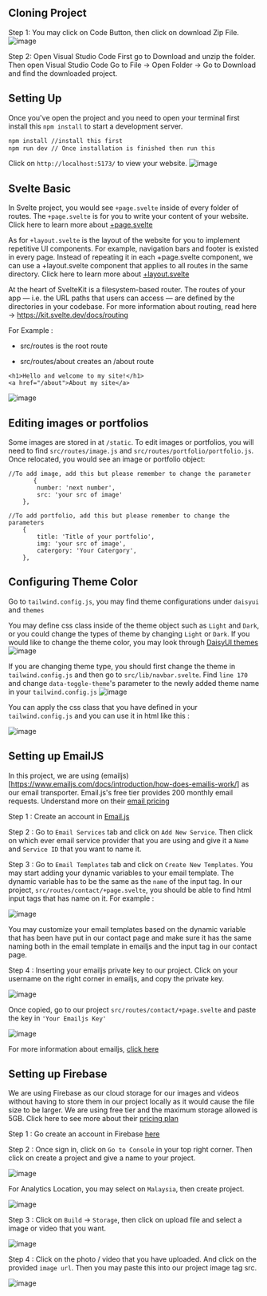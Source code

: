 ## Cloning Project 
Step 1: You may click on Code Button, then click on download Zip File.
![image](https://github.com/cl3mentch/innovus/assets/31813377/2b437249-ae4e-4125-aa13-55d1a6e10164)

Step 2: Open Visual Studio Code
First go to Download and unzip the folder. Then open Visual Studio Code Go to File -> Open Folder -> Go to Download and find the downloaded project.




## Setting Up
Once you've open the project and you need to open your terminal first install this  `npm install` to start a development server.

```bash
npm install //install this first
npm run dev // Once installation is finished then run this
```

Click on `http://localhost:5173/` to view your website.
![image](https://github.com/cl3mentch/innovus/assets/31813377/7ee25007-c035-4474-bb39-ccac7d6abcab)


## Svelte Basic
In Svelte project, you would see `+page.svelte` inside of every folder of routes. The `+page.svelte` is for you to write your content of your website. Click here to learn more about [+page.svelte](https://learn.svelte.dev/tutorial/pages)


As for `+layout.svelte` is the layout of the website for you to implement repetitive UI components. For example, navigation bars and footer is existed in every page. Instead of repeating it in each +page.svelte component, we can use a +layout.svelte component that applies to all routes in the same directory. Click here to learn more about [+layout.svelte](https://learn.svelte.dev/tutorial/layouts)

At the heart of SvelteKit is a filesystem-based router. The routes of your app — i.e. the URL paths that users can access — are defined by the directories in your codebase.
For more information about routing, read here -> https://kit.svelte.dev/docs/routing


For Example :
- src/routes is the root route
* src/routes/about creates an /about route

```
<h1>Hello and welcome to my site!</h1>
<a href="/about">About my site</a>
```
![image](https://github.com/cl3mentch/innovus/assets/31813377/4199ffcc-0709-489f-ba10-af3533ee092d)


## Editing images or portfolios
Some images are stored in at `/static`. To edit images or portfolios, you will need to find `src/routes/image.js` and `src/routes/portfolio/portfolio.js`. Once relocated, you would see an image or portfolio object:


```
//To add image, add this but please remember to change the parameter
       {
		number: 'next number',
		src: 'your src of image'
	},
```


```
//To add portfolio, add this but please remember to change the parameters
    {
        title: 'Title of your portfolio',
        img: 'your src of image',
        catergory: 'Your Catergory',
    },
```




## Configuring Theme Color 
Go to `tailwind.config.js`, you may find theme configurations under `daisyui` and `themes`

You may define css class inside of the theme object such as `Light` and `Dark`, or you could change the types of theme by changing `Light` or `Dark`. If you would like to change the theme color, you may look through [DaisyUI themes](https://daisyui.com/docs/themes/)
![image](https://github.com/cl3mentch/innovus/assets/31813377/2c092f75-613e-4401-be86-74f4ac8a5a83)


If you are changing theme type, you should first change the theme in `tailwind.config.js` and then go to `src/lib/navbar.svelte`. Find `line 170` and change `data-toggle-theme`'s parameter to the newly added theme name in your `tailwind.config.js`
![image](https://github.com/cl3mentch/innovus/assets/31813377/06ba2745-63d8-47e5-9b3a-56f741ee4629)


You can apply the css class that you have defined in your `tailwind.config.js` and you can use it in html like this :


![image](https://github.com/cl3mentch/innovus/assets/31813377/de903ff9-9908-4fc2-8327-87603ca3098e)





## Setting up EmailJS
In this project, we are using (emailjs)[https://www.emailjs.com/docs/introduction/how-does-emailjs-work/] as our email transporter. Email.js's free tier provides 200 monthly email requests. Understand more on their [email pricing](https://www.emailjs.com/pricing/)


Step 1 : Create an account in [Email.js](https://dashboard.emailjs.com/sign-up) 


Step 2 : Go to `Email Services` tab and click on `Add New Service`. Then click on which ever email service provider that you are using and give it a `Name` and `Service ID` that you want to name it.


Step 3 : Go to `Email Templates` tab and click on `Create New Templates`. You may start adding your dynamic variables to your email template. The dynamic variable has to be the same as the `name` of the input tag. In our project, `src/routes/contact/+page.svelte`, you should be able to find html input tags that has name on it. For example :


![image](https://github.com/cl3mentch/innovus/assets/31813377/75c2d8c4-4653-43ab-bf6f-b655d610ddcb)

You may customize your email templates based on the dynamic variable that has been have put in our contact page and make sure it has the same naming both in the email template in emailjs and the input tag in our contact page.


Step 4 : Inserting your emailjs private key to our project. Click on your username on the right corner in emailjs, and copy the private key.


![image](https://github.com/cl3mentch/innovus/assets/31813377/20e5723f-d034-43e2-bb15-03524a9154ac)


Once copied, go to our project  `src/routes/contact/+page.svelte` and paste the key in `'Your Emailjs Key'`


![image](https://github.com/cl3mentch/innovus/assets/31813377/851af635-4a97-463d-802b-5ac927310e79)


For more information about emailjs, [click here](https://www.emailjs.com/docs/introduction/how-does-emailjs-work/) 


## Setting up Firebase
We are using Firebase as our cloud storage for our images and videos without having to store them in our project locally as it would cause the file size to be larger. We are using free tier and the maximum storage allowed is 5GB. Click here to see more about their [pricing plan](https://firebase.google.com/pricing?hl=en&authuser=1&_gl=1*1g9knaq*_ga*NzI4MjU3OTk4LjE2OTI2NjkxNDg.*_ga_CW55HF8NVT*MTY5MzE4OTA4OC41LjEuMTY5MzE5MTUyMi4wLjAuMA..)


Step 1 : Go create an account in Firebase [here](https://firebase.google.com/)

Step 2 : Once sign in, click on `Go to Console` in your top right corner. Then click on create a project and give a name to your project. 


![image](https://github.com/cl3mentch/innovus/assets/31813377/f8c54629-08df-4824-af37-73b333fbfeb3)


For Analytics Location, you may select on `Malaysia`, then create project.


![image](https://github.com/cl3mentch/innovus/assets/31813377/f08ea986-7c05-4d37-8698-d6bf9974484b)


Step 3  : Click on `Build` -> `Storage`, then click on upload file and select a image or video that you want.


![image](https://github.com/cl3mentch/innovus/assets/31813377/4758ddd8-315f-4839-bdff-117c0cb9f4c7)


Step 4 : Click on the photo / video that you have uploaded. And click on the provided `image url`. Then you may paste this into our project image tag src.

![image](https://github.com/cl3mentch/innovus/assets/31813377/c613172b-6513-4f79-936e-fdb558d9e298)




